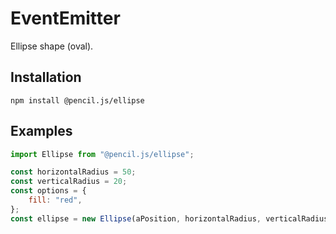 # EventEmitter

Ellipse shape (oval).


## Installation

    npm install @pencil.js/ellipse


## Examples

```js
import Ellipse from "@pencil.js/ellipse";

const horizontalRadius = 50;
const verticalRadius = 20;
const options = {
    fill: "red",
};
const ellipse = new Ellipse(aPosition, horizontalRadius, verticalRadius, options);
```